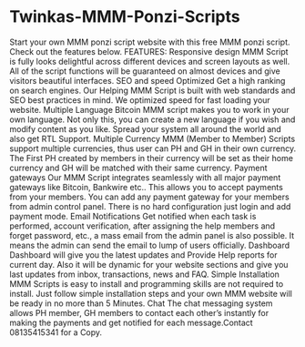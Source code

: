 # Twinkas-MMM-Ponzi-Scripts
Start your own MMM ponzi script website with this free MMM ponzi script. Check out the features below.   FEATURES:  Responsive design MMM Script is fully looks delightful across different devices and screen layouts as well. All of the script functions will be guaranteed on almost devices and give visitors beautiful interfaces.  SEO and speed Optimized Get a high ranking on search engines. Our Helping MMM Script is built with web standards and SEO best practices in mind. We optimized speed for fast loading your website.  Multiple Language Bitcoin MMM script makes you to work in your own language. Not only this, you can create a new language if you wish and modify content as you like. Spread your system all around the world and also get RTL Support.  Multiple Currency MMM (Member to Member) Scripts support multiple currencies, thus user can PH and GH in their own currency. The First PH created by members in their currency will be set as their home currency and GH will be matched with their same currency.  Payment gateways Our MMM Script integrates seamlessly with all major payment gateways like Bitcoin, Bankwire etc.. This allows you to accept payments from your members. You can add any payment gateway for your members from admin control panel. There is no hard configuration just login and add payment mode.  Email Notifications Get notified when each task is performed, account verification, after assigning the help members and forget password, etc., a mass email from the admin panel is also possible. It means the admin can send the email to lump of users officially.  Dashboard Dashboard will give you the latest updates and Provide Help reports for current day. Also it will be dynamic for your website sections and give you last updates from inbox, transactions, news and FAQ.  Simple Installation MMM Scripts is easy to install and programming skills are not required to install. Just follow simple installation steps and your own MMM website will be ready in no more than 5 Minutes.  Chat The chat messaging system allows PH member, GH members to contact each other’s instantly for making the payments and get notified for each message.Contact 08135415341 for a Copy. 
